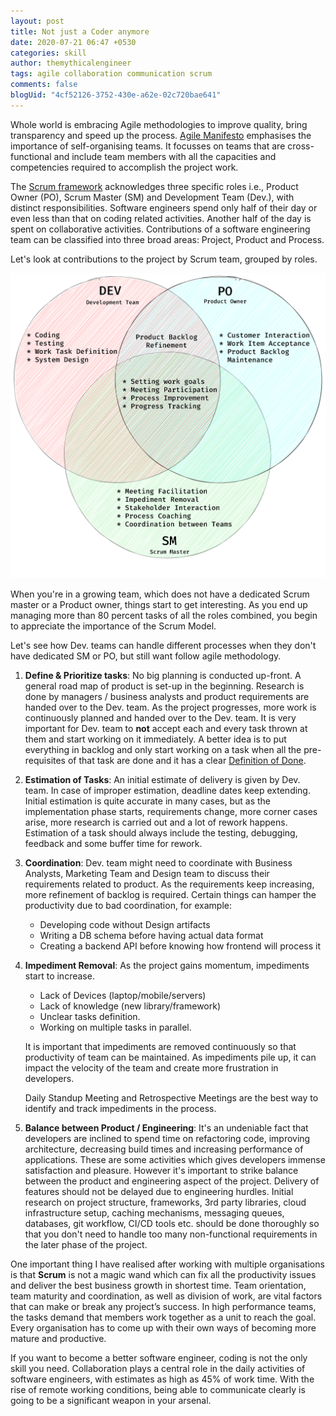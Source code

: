 ```yaml
---
layout: post
title: Not just a Coder anymore
date: 2020-07-21 06:47 +0530
categories: skill
author: themythicalengineer
tags: agile collaboration communication scrum
comments: false
blogUid: "4cf52126-3752-430e-a62e-02c720bae641"
---
```

Whole world is embracing Agile methodologies to improve quality, bring transparency and speed up the process. [Agile Manifesto](https://agilemanifesto.org/) emphasises the importance of self-organising teams. It focusses on teams that are cross-functional and include team members with all the capacities and competencies required to accomplish the project work.

The [Scrum framework](https://www.scrum.org/resources/what-is-scrum) acknowledges three specific roles i.e., Product Owner (PO), Scrum Master (SM) and Development Team (Dev.), with distinct responsibilities. Software engineers spend only half of their day or even less than that on coding related activities. Another half of the day is spent on collaborative activities. Contributions of a software engineering team can be classified into three broad areas: Project, Product and Process.

Let's look at contributions to the project by Scrum team, grouped by roles.

![Scrum Roles and Responsibilities](/assets/images/scrum_roles_responsibilities.svg)

When you're in a growing team, which does not have a dedicated Scrum master or a Product owner, things start to get interesting. As you end up managing more than 80 percent tasks of all the roles combined, you begin to appreciate the importance of the Scrum Model.

Let's see how Dev. teams can handle different processes when they don't have dedicated SM or PO, but still want follow agile methodology.
1. **Define & Prioritize tasks**: No big planning is conducted up-front. A general road map of product is set-up in the beginning. Research is done by managers / business analysts and product requirements are handed over to the Dev. team. As the project progresses, more work is continuously planned and handed over to the Dev. team. It is very important for Dev. team to **not** accept each and every task thrown at them and start working on it immediately. A better idea is to put everything in backlog and only start working on a task when all the pre-requisites of that task are done and it has a clear [Definition of Done](https://www.scruminc.com/definition-of-done/).
2. **Estimation of Tasks**: An initial estimate of delivery is given by Dev. team. In case of improper estimation, deadline dates keep extending. Initial estimation is quite accurate in many cases, but as the implementation phase starts, requirements change, more corner cases arise, more research is carried out and a lot of rework happens. Estimation of a task should always include the testing, debugging, feedback and some buffer time for rework.
3. **Coordination**: Dev. team might need to coordinate with Business Analysts, Marketing Team and Design team to discuss their requirements related to product. As the requirements keep increasing, more refinement of backlog is required. Certain things can hamper the productivity due to bad coordination, for example:   
	 - Developing code without Design artifacts
	 - Writing a DB schema before having actual data format
	 - Creating a backend API before knowing how frontend will process it
4. **Impediment Removal**: As the project gains momentum, impediments start to increase. 
	 - Lack of Devices (laptop/mobile/servers)
	 - Lack of knowledge (new library/framework)
	 - Unclear tasks definition.
	 - Working on multiple tasks in parallel.
	  
	  It is important that impediments are removed continuously so that productivity of team can be maintained. As impediments pile up, it can impact the velocity of the team and create more frustration in developers.
	  
	  Daily Standup Meeting and Retrospective Meetings are the best way to identify and track impediments in the process.
5. **Balance between Product / Engineering**: It's an undeniable fact that developers are inclined to spend time on refactoring code, improving architecture, decreasing build times and increasing performance of applications. These are some activities which gives developers immense satisfaction and pleasure. However it's important to strike balance between the product and engineering aspect of the project. Delivery of features should not be delayed due to engineering hurdles. Initial research on project structure, frameworks, 3rd party libraries, cloud infrastructure setup, caching mechanisms, messaging queues, databases, git workflow, CI/CD tools etc. should be done thoroughly so that you don't need to handle too many non-functional requirements in the later phase of the project.
 

One important thing I have realised after working with multiple organisations is that **Scrum** is not a magic wand which can fix all the productivity issues and deliver the best business growth in shortest time. Team orientation, team maturity and coordination, as well as division of work, are vital factors that can make or break any project’s success. In high performance teams, the tasks demand that members work together as a unit to reach the goal. Every organisation has to come up with their own ways of becoming more mature and productive.

If you want to become a better software engineer, coding is not the only skill you need. Collaboration plays a central role in the daily activities of software engineers, with estimates as high as 45% of work time. With the rise of remote working conditions, being able to communicate clearly is going to be a significant weapon in your arsenal.